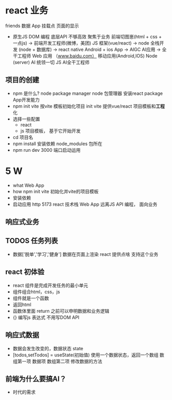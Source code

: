 # react 业务
friends 数据
App
挂载点
页面的显示
- 原生JS
  DOM 编程
  底层API 不够高效
  聚焦于业务
  前端切图崽(html + css + 一点js) -> 前端开发工程师(微博，美团) JS 框架(vue/react) -> node 全栈开发 (node + 数据库) -> react native Android + ios App -> AIGC AI应用 -> 全干工程师
  Web 应用 （www.baidu.com）  移动应用(Android,IOS) 
  Node (server)  AI 统领一切  JS  AI全干工程师

## **项目**的创建
- npm 是什么? node package manager
  node 包管理器 安装react package App开发能力
- npm init vite
  按vite 模板初始化项目 init
  vite 提供vue/react 项目模板和**工程**化
- 选择一些配置
  - react
  - js
  项目模板， 基于它开始开发
- cd 项目名
- npm install 安装依赖
  node_modules 包所在
- npm run dev
  3000 端口启动运用

# 5 W
- what Web App
- how npm init vite 初始化并vite的项目模板
- 安装依赖 
- 启动应用 http 5173 react 技术栈 Web App
远离JS API 编程， 面向业务 
## 响应式业务
## TODOS 任务列表
  - 数据['脱单','学习','健身']
    数据在页面上渲染  react 提供点啥 支持这个业务

## react 初体验
- react 组件是完成开发任务的最小单元
- 组件组合html，css，js
- 组件就是一个函数
- 返回html 
- 函数体里面 return 之前可以申明数据和业务逻辑
- {} 编写js 表达式  不用写DOM API

## 响应式数据
- 数据会发生改变的，数据状态 state
- [todos,setTodos] = useState(初始值)  使用一个数据状态，返回一个数组
  数组第一项 数据项
  数组第二项 修改数据的方法

## 前端为什么要搞AI？
- 时代的需求